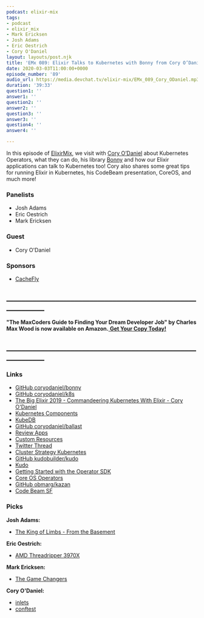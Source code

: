 ```yaml
---
podcast: elixir-mix
tags:
- podcast
- elixir_mix
- Mark Ericksen
- Josh Adams
- Eric Oestrich
- Cory O'Daniel
layout: layouts/post.njk
title: 'EMx 089: Elixir Talks to Kubernetes with Bonny from Cory O’Daniel'
date: 2020-03-03T11:00:00+0000
episode_number: '89'
audio_url: https://media.devchat.tv/elixir-mix/EMx_089_Cory_ODaniel.mp3
duration: '39:33'
question1: ''
answer1: ''
question2: ''
answer2: ''
question3: ''
answer3: ''
question4: ''
answer4: ''

---
```

In this episode of [ElixirMix](https://devchat.tv/elixir-mix/), we visit with [Cory O’Daniel](https://twitter.com/coryodaniel) about Kubernetes Operators, what they can do, his library [Bonny](https://github.com/coryodaniel/bonny) and how our Elixir applications can talk to Kubernetes too! Cory also shares some great tips for running Elixir in Kubernetes, his CodeBeam presentation, CoreOS, and much more!

### **Panelists**

* Josh Adams
* Eric Oestrich
* Mark Ericksen

### **Guest**

* Cory O'Daniel

### **Sponsors**

* [CacheFly](https://www.cachefly.com/)

## **____________________________________________________________**

**"The MaxCoders Guide to Finding Your Dream Developer Job" by Charles Max Wood is now available on Amazon.**[ **Get Your Copy Today!**](https://www.amazon.com/gp/product/B081MBL5C9/ref=as_li_ss_tl?ie=UTF8&linkCode=sl1&tag=devchattv-20&linkId=9d61363241636e2546ef46abba198746&language=en_US)

## **____________________________________________________________**

### **Links**

* [GitHub coryodaniel/bonny](https://github.com/coryodaniel/bonny)
* [GitHub coryodaniel/k8s](https://github.com/coryodaniel/k8s)
* [The Big Elixir 2019 - Commandeering Kubernetes With Elixir - Cory O'Daniel](https://www.youtube.com/watch?v=0r9YmbH0xTY)
* [Kubernetes Components](https://kubernetes.io/docs/concepts/overview/components/)
* [KubeDB](https://kubedb.com/)
* [GitHub coryodaniel/ballast](https://github.com/coryodaniel/ballast)
* [Review Apps](https://devcenter.heroku.com/articles/github-integration-review-apps)
* [Custom Resources](https://kubernetes.io/docs/concepts/extend-kubernetes/api-extension/custom-resources/)
* [Twitter Thread](https://twitter.com/mononcqc/status/1219309554162421765)
* [Cluster Strategy Kubernetes](https://hexdocs.pm/libcluster/Cluster.Strategy.Kubernetes.DNS.html)
* [GitHub kudobuilder/kudo](https://github.com/kudobuilder/kudo)
* [Kudo](https://kudo.dev/)
* [Getting Started with the Operator SDK](https://docs.okd.io/latest/operators/osdk-getting-started.html)
* [Core OS Operators](https://coreos.com/operators/)
* [GitHub obmarg/kazan](https://github.com/obmarg/kazan)
* [Code Beam SF](https://codesync.global/conferences/code-beam-sf/)

### **Picks**

**Josh Adams:**

* [The King of Limbs - From the Basement](https://radiohead.com/library/#tkol/the-king-of-limbs-from-the-basement/)

**Eric Oestrich:**

* [AMD Threadripper 3970X](https://www.amd.com/en/products/cpu/amd-ryzen-threadripper-3970x)

**Mark Ericksen:**

* [The Game Changers](https://gamechangersmovie.com/)

**Cory O'Daniel:**

* [inlets](https://github.com/inlets/inlets-pro)
* [conftest](https://github.com/instrumenta/conftest)